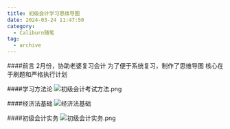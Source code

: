 ```yaml
---
title: 初级会计学习思维导图
date: 2024-03-24 11:47:50
category:
  - Caliburn随笔
tag:
  - archive
---
```

####前言
2月份，协助老婆复习会计
为了便于系统复习，制作了思维导图
核心在于刷题和严格执行计划

####学习方法论
![初级会计考试方法.png](https://upload-images.jianshu.io/upload_images/5526061-afd7c18ead18291c.png?imageMogr2/auto-orient/strip%7CimageView2/2/w/1240)

####经济法基础
![经济法基础](https://upload-images.jianshu.io/upload_images/5526061-4d3e30772d69460c.png?imageMogr2/auto-orient/strip%7CimageView2/2/w/1240)

####初级会计实务
![初级会计实务.png](https://upload-images.jianshu.io/upload_images/5526061-60ce0d0ec1ba8703.png?imageMogr2/auto-orient/strip%7CimageView2/2/w/1240)
